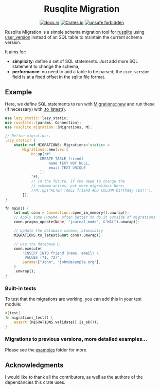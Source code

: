 <div align="center">
  
# Rusqlite Migration

[![docs.rs](https://img.shields.io/docsrs/rusqlite_migration?style=flat-square)](https://docs.rs/rusqlite_migration) [![Crates.io](https://img.shields.io/crates/v/rusqlite_migration?style=flat-square)](https://crates.io/crates/rusqlite_migration) [![unsafe forbidden](https://img.shields.io/badge/unsafe-forbidden-success.svg?style=flat-square)](https://github.com/rust-secure-code/safety-dance/)

</div>

<!-- cargo-sync-readme start -->

Rusqlite Migration is a simple schema migration tool for [rusqlite](https://lib.rs/crates/rusqlite) using [user_version](https://sqlite.org/pragma.html#pragma_user_version) instead of an SQL table to maintain the current schema version.

It aims for:
- **simplicity**: define a set of SQL statements. Just add more SQL statement to change the schema,
- **performance**: no need to add a table to be parsed, the `user_version` field is at a fixed offset in the sqlite file format.

## Example

Here, we define SQL statements to run with [Migrations::new](crate::Migrations::new) and run these (if necessary) with [.to_latest()](crate::Migrations::to_latest).

```rust
use lazy_static::lazy_static;
use rusqlite::{params, Connection};
use rusqlite_migration::{Migrations, M};

// Define migrations.
lazy_static! {
    static ref MIGRATIONS: Migrations<'static> =
        Migrations::new(vec![
            M::up(r#"
                CREATE TABLE friend(
                    name TEXT NOT NULL,
                    email TEXT UNIQUE
                );
            "#),
            // In the future, if the need to change the
            // schema arises, put more migrations here:
            //M::up("ALTER TABLE friend ADD COLUMN birthday TEXT;"),
        ]);
}

fn main() {
    let mut conn = Connection::open_in_memory().unwrap();
    // Apply some PRAGMA, often better to do it outside of migrations
    conn.pragma_update(None, "journal_mode", &"WAL").unwrap();

    // Update the database schema, atomically
    MIGRATIONS.to_latest(&mut conn).unwrap();

    // Use the database 🥳
    conn.execute(
        "INSERT INTO friend (name, email) \
         VALUES (?1, ?2)",
        params!["John", "john@example.org"],
    )
    .unwrap();
}
```

### Built-in tests

To test that the migrations are working, you can add this in your test module:

```rust
#[test]
fn migrations_test() {
    assert!(MIGRATIONS.validate().is_ok());
}
```

### Migrations to previous versions, more detailed examples…

Please see the [examples](https://github.com/cljoly/rusqlite_migrate/tree/master/examples) folder for more.

<!-- cargo-sync-readme end -->

## Acknowledgments

I would like to thank all the contributors, as well as the authors of the
dependancies this crate uses.
